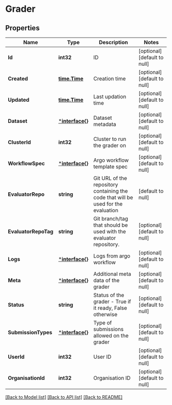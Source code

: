 # Grader

## Properties
Name | Type | Description | Notes
------------ | ------------- | ------------- | -------------
**Id** | **int32** | ID | [optional] [default to null]
**Created** | [**time.Time**](time.Time.md) | Creation time | [optional] [default to null]
**Updated** | [**time.Time**](time.Time.md) | Last updation time | [optional] [default to null]
**Dataset** | [***interface{}**](interface{}.md) | Dataset metadata | [optional] [default to null]
**ClusterId** | **int32** | Cluster to run the grader on | [optional] [default to null]
**WorkflowSpec** | [***interface{}**](interface{}.md) | Argo workflow template spec | [optional] [default to null]
**EvaluatorRepo** | **string** | Git URL of the repository containing the code that will be used for the evaluation | [default to null]
**EvaluatorRepoTag** | **string** | Git branch/tag that should be used with the evaluator repository. | [optional] [default to null]
**Logs** | [***interface{}**](interface{}.md) | Logs from argo workflow | [optional] [default to null]
**Meta** | [***interface{}**](interface{}.md) | Additional meta data of the grader | [optional] [default to null]
**Status** | **string** | Status of the grader - True if it ready, False otherwise | [optional] [default to null]
**SubmissionTypes** | [***interface{}**](interface{}.md) | Type of submissions allowed on the grader | [optional] [default to null]
**UserId** | **int32** | User ID | [optional] [default to null]
**OrganisationId** | **int32** | Organisation ID | [optional] [default to null]

[[Back to Model list]](../README.md#documentation-for-models) [[Back to API list]](../README.md#documentation-for-api-endpoints) [[Back to README]](../README.md)


